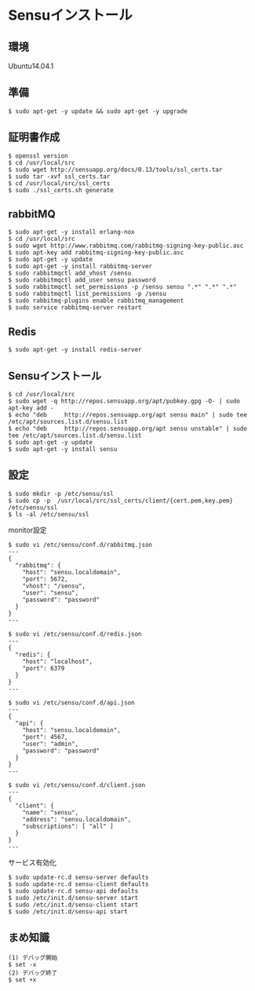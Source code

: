 <!--
************************************************************
Sensuインストール
参照元: http://sensuapp.org/docs/latest/guide
Copyright (c) Takehiko OGASAWARA 2014 All Rights Reserved.
************************************************************
-->

# Sensuインストール
## 環境
 Ubuntu14.04.1


## 準備
```
$ sudo apt-get -y update && sudo apt-get -y upgrade
```

## 証明書作成
```
$ openssl version
$ cd /usr/local/src
$ sudo wget http://sensuapp.org/docs/0.13/tools/ssl_certs.tar
$ sudo tar -xvf ssl_certs.tar
$ cd /usr/local/src/ssl_certs
$ sudo ./ssl_certs.sh generate
```

## rabbitMQ
```
$ sudo apt-get -y install erlang-nox
$ cd /usr/local/src
$ sudo wget http://www.rabbitmq.com/rabbitmq-signing-key-public.asc
$ sudo apt-key add rabbitmq-signing-key-public.asc
$ sudo apt-get -y update
$ sudo apt-get -y install rabbitmq-server
$ sudo rabbitmqctl add_vhost /sensu
$ sudo rabbitmqctl add_user sensu password
$ sudo rabbitmqctl set_permissions -p /sensu sensu ".*" ".*" ".*"
$ sudo rabbitmqctl list_permissions -p /sensu
$ sudo rabbitmq-plugins enable rabbitmq_management
$ sudo service rabbitmq-server restart
```

## Redis
```
$ sudo apt-get -y install redis-server
```

## Sensuインストール
```
$ cd /usr/local/src
$ sudo wget -q http://repos.sensuapp.org/apt/pubkey.gpg -O- | sudo apt-key add -
$ echo "deb     http://repos.sensuapp.org/apt sensu main" | sudo tee /etc/apt/sources.list.d/sensu.list
$ echo "deb     http://repos.sensuapp.org/apt sensu unstable" | sudo tee /etc/apt/sources.list.d/sensu.list
$ sudo apt-get -y update
$ sudo apt-get -y install sensu
```

## 設定
```
$ sudo mkdir -p /etc/sensu/ssl
$ sudo cp -p  /usr/local/src/ssl_certs/client/{cert.pem,key.pem} /etc/sensu/ssl
$ ls -al /etc/sensu/ssl
```

monitor設定
```
$ sudo vi /etc/sensu/conf.d/rabbitmq.json
---
{
  "rabbitmq": {
    "host": "sensu.localdomain",
    "port": 5672,
    "vhost": "/sensu",
    "user": "sensu",
    "password": "password"
  }
}
---

$ sudo vi /etc/sensu/conf.d/redis.json
---
{
  "redis": {
    "host": "localhost",
    "port": 6379
  }
}
---

$ sudo vi /etc/sensu/conf.d/api.json
---
{
  "api": {
    "host": "sensu.localdomain",
    "port": 4567,
    "user": "admin",
    "password": "password"
  }
}
---

$ sudo vi /etc/sensu/conf.d/client.json
---
{
  "client": {
    "name": "sensu",
    "address": "sensu.localdomain",
    "subscriptions": [ "all" ]
  }
}
---
```

サービス有効化
```
$ sudo update-rc.d sensu-server defaults
$ sudo update-rc.d sensu-client defaults
$ sudo update-rc.d sensu-api defaults
$ sudo /etc/init.d/sensu-server start
$ sudo /etc/init.d/sensu-client start
$ sudo /etc/init.d/sensu-api start
```

## まめ知識
```
(1) デバッグ開始
$ set -x
(2) デバッグ終了
$ set +x
```
